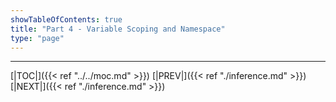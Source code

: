 ```yaml
---
showTableOfContents: true
title: "Part 4 - Variable Scoping and Namespace"
type: "page"
---
```







---
[|TOC|]({{< ref "../../moc.md" >}})
[|PREV|]({{< ref "./inference.md" >}})
[|NEXT|]({{< ref "./inference.md" >}})

